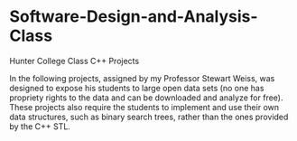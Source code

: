# Software-Design-and-Analysis-Class
Hunter College Class C++ Projects <br />

In the following projects, assigned by my Professor Stewart Weiss, was designed to expose his students to large open data sets (no one has propriety rights to the data and can be downloaded and analyze for free). These projects also require the students to implement and use their own data structures, such as binary search trees, rather than the ones provided by the C++ STL.  
